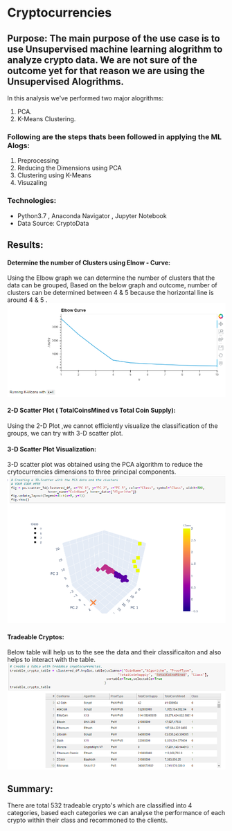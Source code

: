 # Cryptocurrencies

## Purpose: The main purpose of the use case is to use Unsupervised machine learning alogrithm to analyze crypto data. We are not sure of the outcome yet for that reason we are using the Unsupervised Alogrithms.
In this analysis we've performed two major alogrithms:
  1. PCA.
  2. K-Means Clustering.

### Following are the steps thats been followed in applying the ML Alogs:
  1. Preprocessing
  2. Reducing the Dimensions using PCA
  3. Clustering using K-Means
  4. Visuzaling

### Technologies:
 * Python3.7 , Anaconda Navigator , Jupyter Notebook
 * Data Source: CryptoData

## Results:

#### Determine the number of Clusters using Elnow - Curve: 
Using the Elbow graph we can determine the number of clusters that the data can be grouped, Based on the below graph and outcome, number of clusters can be determined between 4 & 5 because the horizontal line is around 4 & 5 .
![elbow-curve](/images/01-elbowcurve.PNG)

#### 2-D Scatter Plot ( TotalCoinsMined vs Total Coin Supply):
Using the 2-D Plot  ,we cannot efficiently visualize the classification of the groups, we can try with 3-D scatter plot.

#### 3-D Scatter Plot Visualization:
3-D scatter plot was obtained using the PCA algorithm to reduce the crytocurrencies dimensions to three principal components.
![3D-Scatter-Plot-using-PCA](/images/02-scatter-3d_plot.PNG)

#### Tradeable Cryptos:
Below table will help us to the see the data and their classificaiton and also helps to interact with the table.
![tradeable-crypto-table](/images/04-crypto-tradeable-table.PNG)


## Summary:
There are total 532 tradeable crypto's which are classified into 4 categories, based each categories we can analyse the performance of each crypto within their class and recommoned to the clients.


